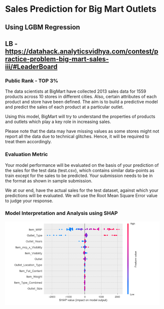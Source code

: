 # Sales Prediction for Big Mart Outlets

## Using LGBM Regression
## LB - https://datahack.analyticsvidhya.com/contest/practice-problem-big-mart-sales-iii/#LeaderBoard
### Public Rank - TOP 3%

The data scientists at BigMart have collected 2013 sales data for 1559 products across 10 stores in different cities. Also, certain attributes of each product and store have been defined. The aim is to build a predictive model and predict the sales of each product at a particular outlet.

Using this model, BigMart will try to understand the properties of products and outlets which play a key role in increasing sales.

Please note that the data may have missing values as some stores might not report all the data due to technical glitches. Hence, it will be required to treat them accordingly. 
 
### Evaluation Metric

Your model performance will be evaluated on the basis of your prediction of the sales for the test data (test.csv), which contains similar data-points as train except for the sales to be predicted. Your submission needs to be in the format as shown in sample submission.

We at our end, have the actual sales for the test dataset, against which your predictions will be evaluated. We will use the Root Mean Square Error value to judge your response.

### Model Interpretation and Analysis using SHAP

![Alt text](https://github.com/ULLASKM/BigMart_Sales_Prediction/blob/master/Shap_Summary_Plot.png "Shap Summary Plot")
